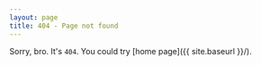 ```yaml
---
layout: page
title: 404 - Page not found
---
```


Sorry, bro. It's `404`. You could try [home page]({{ site.baseurl }}/).

